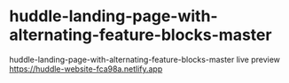 # huddle-landing-page-with-alternating-feature-blocks-master
 huddle-landing-page-with-alternating-feature-blocks-master
live preview https://huddle-website-fca98a.netlify.app
